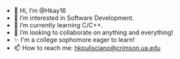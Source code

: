 - 👋 Hi, I’m @Hkay16
- 👀 I’m interested in Software Development.
- 🌱 I’m currently learning C/C++.
- 💞️ I’m looking to collaborate on anything and everything!
- ✨ I'm a college sophomore eager to learn!
- 📫 How to reach me: hkpulisciano@crimson.ua.edu
